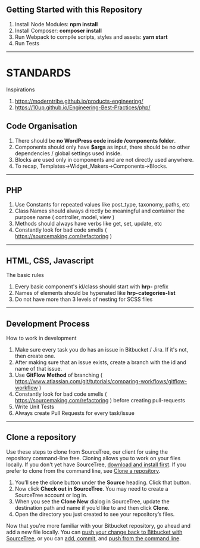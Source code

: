 ## Getting Started with this Repository

1. Install Node Modules: **npm install**
2. Install Composer: **composer install**
3. Run Webpack to compile scripts, styles and assets: **yarn start**
4. Run Tests

---

# STANDARDS

Inspirations

1. https://moderntribe.github.io/products-engineering/
2. https://10up.github.io/Engineering-Best-Practices/php/

## Code Organisation

1. There should be **no WordPress code inside /components folder**.
2. Components should only have **\$args** as input, there should be no other dependencies / global settings used inside.
3. Blocks are used only in components and are not directly used anywhere.
4. To recap, Templates->Widget_Makers->Components->Blocks.

---

## PHP

1. Use Constants for repeated values like post_type, taxonomy, paths, etc
2. Class Names should always directly be meaningful and container the purpose name ( controller, model, view )
3. Methods should always have verbs like get, set, update, etc
4. Constantly look for bad code smells ( https://sourcemaking.com/refactoring )

---

## HTML, CSS, Javascript

The basic rules

1. Every basic component's id/class should start with **hrp-** prefix
2. Names of elements should be hypenated like **hrp-categories-list**
3. Do not have more than 3 levels of nesting for SCSS files

---

## Development Process

How to work in development

1. Make sure every task you do has an issue in Bitbucket / Jira. If it's not, then create one.
2. After making sure that an issue exists, create a branch with the id and name of that issue.
3. Use **GitFlow Method** of branching ( https://www.atlassian.com/git/tutorials/comparing-workflows/gitflow-workflow )
4. Constantly look for bad code smells ( https://sourcemaking.com/refactoring ) before creating pull-requests
5. Write Unit Tests
6. Always create Pull Requests for every task/issue

---

## Clone a repository

Use these steps to clone from SourceTree, our client for using the repository command-line free. Cloning allows you to work on your files locally. If you don't yet have SourceTree, [download and install first](https://www.sourcetreeapp.com/). If you prefer to clone from the command line, see [Clone a repository](https://confluence.atlassian.com/x/4whODQ).

1. You’ll see the clone button under the **Source** heading. Click that button.
2. Now click **Check out in SourceTree**. You may need to create a SourceTree account or log in.
3. When you see the **Clone New** dialog in SourceTree, update the destination path and name if you’d like to and then click **Clone**.
4. Open the directory you just created to see your repository’s files.

Now that you're more familiar with your Bitbucket repository, go ahead and add a new file locally. You can [push your change back to Bitbucket with SourceTree](https://confluence.atlassian.com/x/iqyBMg), or you can [add, commit,](https://confluence.atlassian.com/x/8QhODQ) and [push from the command line](https://confluence.atlassian.com/x/NQ0zDQ).
